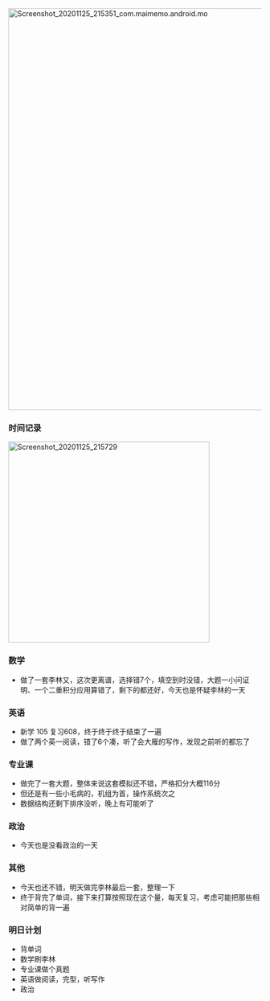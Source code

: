 <img src="https://raw.githubusercontent.com/Kong-PR/Typora-picture/master/img/Screenshot_20201125_215351_com.maimemo.android.mo.png" alt="Screenshot_20201125_215351_com.maimemo.android.mo" width=800 />

### 时间记录

<img src="https://raw.githubusercontent.com/Kong-PR/Typora-picture/master/img/Screenshot_20201125_215729.jpg" alt="Screenshot_20201125_215729" width=400 />

### 数学

- 做了一套李林又，这次更离谱，选择错7个，填空到时没错，大题一小问证明、一个二重积分应用算错了，剩下的都还好，今天也是怀疑李林的一天

### 英语

- 新学 105 复习608，终于终于终于结束了一遍
- 做了两个英一阅读，错了6个凑，听了会大雁的写作，发现之前听的都忘了

### 专业课

- 做完了一套大题，整体来说这套模拟还不错，严格扣分大概116分
- 但还是有一些小毛病的，机组为首，操作系统次之
- 数据结构还剩下排序没听，晚上有可能听了

### 政治

- 今天也是没看政治的一天

### 其他

- 今天也还不错，明天做完李林最后一套，整理一下
- 终于背完了单词，接下来打算按照现在这个量，每天复习，考虑可能把那些相对简单的背一遍

### 明日计划

- 背单词
- 数学刷李林
- 专业课做个真题
- 英语做阅读，完型，听写作
- 政治